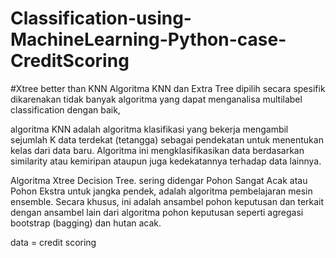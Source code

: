# Classification-using-MachineLearning-Python-case-CreditScoring

#Xtree better than KNN
Algoritma  KNN  dan Extra  Tree  dipilih  secara  spesifik  dikarenakan  tidak  banyak  algoritma  yang  dapat  menganalisa  multilabel classification dengan baik,

algoritma KNN adalah algoritma klasifikasi yang bekerja mengambil sejumlah K data terdekat (tetangga) sebagai pendekatan untuk menentukan kelas dari data baru. Algoritma ini mengklasifikasikan data berdasarkan similarity atau kemiripan ataupun juga kedekatannya terhadap data lainnya.

Algoritma Xtree Decision Tree. sering didengar Pohon Sangat Acak atau Pohon Ekstra untuk jangka pendek, adalah algoritma pembelajaran mesin ensemble. Secara khusus, ini adalah ansambel pohon keputusan dan terkait dengan ansambel lain dari algoritma pohon keputusan seperti agregasi bootstrap (bagging) dan hutan acak.

data = credit scoring
